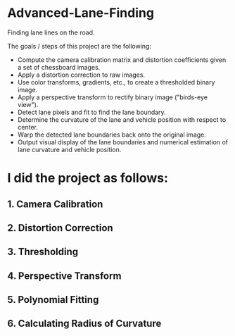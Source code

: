 # Advanced-Lane-Finding
Finding lane lines on the road.

The goals / steps of this project are the following:

* Compute the camera calibration matrix and distortion coefficients given a set of chessboard images.
* Apply a distortion correction to raw images.
* Use color transforms, gradients, etc., to create a thresholded binary image.
* Apply a perspective transform to rectify binary image ("birds-eye view").
* Detect lane pixels and fit to find the lane boundary.
* Determine the curvature of the lane and vehicle position with respect to center.
* Warp the detected lane boundaries back onto the original image.
* Output visual display of the lane boundaries and numerical estimation of lane curvature and vehicle position.

# I did the project as follows:

## 1. Camera Calibration

## 2. Distortion Correction

## 3. Thresholding

## 4. Perspective Transform

## 5. Polynomial Fitting

## 6. Calculating Radius of Curvature
